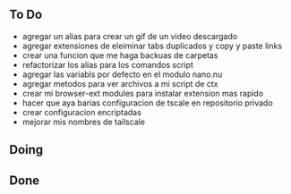 ## To Do

- agregar un alias para crear un gif de un video descargado
- agregar extensiones de eleiminar tabs duplicados y copy y paste links
- crear una funcion que me haga backuas de carpetas
- refactorizar los alias para los comandos script
- agregar las variabls por defecto en el modulo nano.nu
- agregar metodos para ver archivos a mi script de ctx
- crear mi browser-ext modules para instalar extension mas rapido
- hacer que aya barias configuracion de tscale en repositorio privado
- crear configuracion encriptadas
- mejorar mis nombres de tailscale

## Doing


## Done

